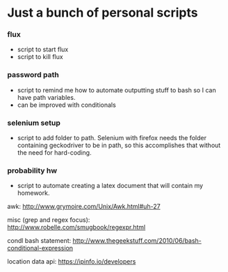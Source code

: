 # Just a bunch of personal scripts  

### flux
* script to start flux
* script to kill flux

### password path  
* script to remind me how to automate outputting stuff to bash so I can have path variables.
* can be improved with conditionals

### selenium setup
* script to add folder to path. Selenium with firefox needs the folder containing geckodriver to be in path, so this accomplishes that without the need for hard-coding.

### probability hw
* script to automate creating a latex document that will contain my homework.

awk: http://www.grymoire.com/Unix/Awk.html#uh-27

misc (grep and regex focus): http://www.robelle.com/smugbook/regexpr.html

condl bash statement: http://www.thegeekstuff.com/2010/06/bash-conditional-expression

location data api: https://ipinfo.io/developers
